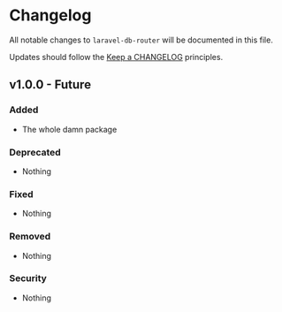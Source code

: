 # Changelog

All notable changes to `laravel-db-router` will be documented in this file.

Updates should follow the [Keep a CHANGELOG](http://keepachangelog.com/) principles.

## v1.0.0 - Future

### Added
- The whole damn package

### Deprecated
- Nothing

### Fixed
- Nothing

### Removed
- Nothing

### Security
- Nothing
